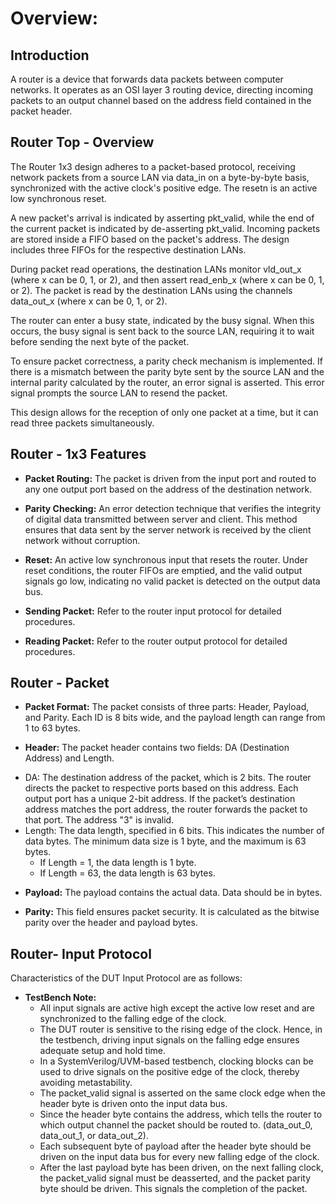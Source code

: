 # Overview: 


## Introduction
A router is a device that forwards data packets between computer networks. It operates as an OSI layer 3 routing device, directing incoming packets to an output channel based on the address field contained in the packet header.

## Router Top - Overview
The Router 1x3 design adheres to a packet-based protocol, receiving network packets from a source LAN via data_in on a byte-by-byte basis, synchronized with the active clock's positive edge. The resetn is an active low synchronous reset.

A new packet's arrival is indicated by asserting pkt_valid, while the end of the current packet is indicated by de-asserting pkt_valid. Incoming packets are stored inside a FIFO based on the packet's address. The design includes three FIFOs for the respective destination LANs.

During packet read operations, the destination LANs monitor vld_out_x (where x can be 0, 1, or 2), and then assert read_enb_x (where x can be 0, 1, or 2). The packet is read by the destination LANs using the channels data_out_x (where x can be 0, 1, or 2).

The router can enter a busy state, indicated by the busy signal. When this occurs, the busy signal is sent back to the source LAN, requiring it to wait before sending the next byte of the packet.

To ensure packet correctness, a parity check mechanism is implemented. If there is a mismatch between the parity byte sent by the source LAN and the internal parity calculated by the router, an error signal is asserted. This error signal prompts the source LAN to resend the packet.

This design allows for the reception of only one packet at a time, but it can read three packets simultaneously.

## Router - 1x3 Features
- **Packet Routing:** The packet is driven from the input port and routed to any one output port based on the address of the destination network.

- **Parity Checking:** An error detection technique that verifies the integrity of digital data transmitted between server and client. This method ensures that data sent by the server network is received by the client network without corruption.

- **Reset:** An active low synchronous input that resets the router. Under reset conditions, the router FIFOs are emptied, and the valid output signals go low, indicating no valid packet is detected on the output data bus.

- **Sending Packet:** Refer to the router input protocol for detailed procedures.

- **Reading Packet:** Refer to the router output protocol for detailed procedures.

## Router - Packet
- **Packet Format:** The packet consists of three parts: Header, Payload, and Parity. Each ID is 8 bits wide, and the payload length can range from 1 to 63 bytes.

- **Header:** The packet header contains two fields: DA (Destination Address) and Length.
* DA: The destination address of the packet, which is 2 bits. The router directs the packet to respective ports based on this address. Each output port has a unique 2-bit address. If the packet’s destination address matches the port address, the router forwards the packet to that port. The address "3" is invalid.
* Length: The data length, specified in 6 bits. This indicates the number of data bytes. The minimum data size is 1 byte, and the maximum is 63 bytes.
    * If Length = 1, the data length is 1 byte.
    * If Length = 63, the data length is 63 bytes.
- **Payload:** The payload contains the actual data. Data should be in bytes.

- **Parity:** This field ensures packet security. It is calculated as the bitwise parity over the header and payload bytes.

## Router- Input Protocol
Characteristics of the DUT Input Protocol are as follows:

- **TestBench Note:**
    * All input signals are active high except the active low reset and are synchronized to the falling edge of the clock.
    * The DUT router is sensitive to the rising edge of the clock. Hence, in the testbench, driving input signals on the falling edge ensures adequate setup and hold time.
    * In a SystemVerilog/UVM-based testbench, clocking blocks can be used to drive signals on the positive edge of the clock, thereby avoiding metastability.
    * The packet_valid signal is asserted on the same clock edge when the header byte is driven onto the input data bus.
    * Since the header byte contains the address, which tells the router to which output channel the packet should be routed to. (data_out_0, data_out_1, or data_out_2).
    * Each subsequent byte of payload after the header byte should be driven on the input data bus for every new falling edge of the clock.
    * After the last payload byte has been driven, on the next falling clock, the packet_valid signal must be deasserted, and the packet parity byte should be driven. This signals the completion of the packet.
